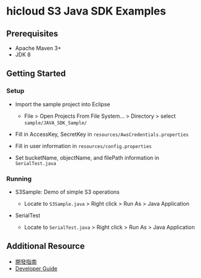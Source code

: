 # hicloud S3 Java SDK Examples

## Prerequisites
- Apache Maven 3+
- JDK 8

## Getting Started

### Setup
* Import the sample project into Eclipse
  - File > Open Projects From File System... > Directory > select `sample/JAVA_SDK_Sample/`

* Fill in AccessKey, SecretKey in `resources/AwsCredentials.properties`

* Fill in user information in `resources/config.properties`

* Set bucketName, objectName, and filePath information in `SerialTest.java`

### Running
- S3Sample: Demo of simple S3 operations

    - Locate to `S3Sample.java` > Right click > Run As > Java Application

- SerialTest

    - Locate to `SerialTest.java` > Right click > Run As > Java Application

## Additional Resource
* [開發指南](documentation/hicloudS3-java-sdk-開發指南.pdf)
* [Developer Guide](documentation/hicloudS3-java-sdk-DeveloperGuide.pdf)
